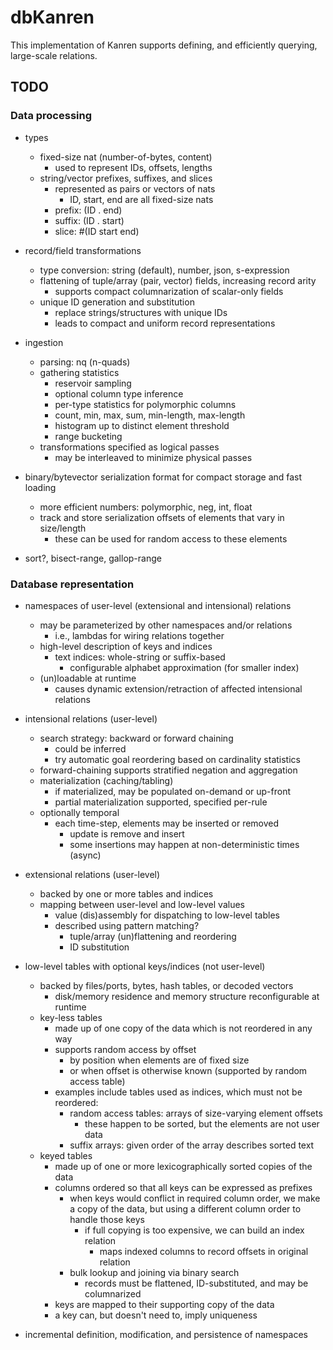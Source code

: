 # dbKanren

This implementation of Kanren supports defining, and efficiently querying,
large-scale relations.


## TODO

### Data processing

* types
  * fixed-size nat (number-of-bytes, content)
    * used to represent IDs, offsets, lengths
  * string/vector prefixes, suffixes, and slices
    * represented as pairs or vectors of nats
      * ID, start, end are all fixed-size nats
    * prefix: (ID . end)
    * suffix: (ID . start)
    * slice:  #(ID start end)

* record/field transformations
  * type conversion: string (default), number, json, s-expression
  * flattening of tuple/array (pair, vector) fields, increasing record arity
    * supports compact columnarization of scalar-only fields
  * unique ID generation and substitution
    * replace strings/structures with unique IDs
    * leads to compact and uniform record representations

* ingestion
  * parsing: nq (n-quads)
  * gathering statistics
    * reservoir sampling
    * optional column type inference
    * per-type statistics for polymorphic columns
    * count, min, max, sum, min-length, max-length
    * histogram up to distinct element threshold
    * range bucketing
  * transformations specified as logical passes
    * may be interleaved to minimize physical passes

* binary/bytevector serialization format for compact storage and fast loading
  * more efficient numbers: polymorphic, neg, int, float
  * track and store serialization offsets of elements that vary in size/length
    * these can be used for random access to these elements

* sort?, bisect-range, gallop-range


### Database representation

* namespaces of user-level (extensional and intensional) relations
  * may be parameterized by other namespaces and/or relations
    * i.e., lambdas for wiring relations together
  * high-level description of keys and indices
    * text indices: whole-string or suffix-based
      * configurable alphabet approximation (for smaller index)
  * (un)loadable at runtime
    * causes dynamic extension/retraction of affected intensional relations

* intensional relations (user-level)
  * search strategy: backward or forward chaining
    * could be inferred
    * try automatic goal reordering based on cardinality statistics
  * forward-chaining supports stratified negation and aggregation
  * materialization (caching/tabling)
    * if materialized, may be populated on-demand or up-front
    * partial materialization supported, specified per-rule
  * optionally temporal
    * each time-step, elements may be inserted or removed
      * update is remove and insert
      * some insertions may happen at non-deterministic times (async)

* extensional relations (user-level)
  * backed by one or more tables and indices
  * mapping between user-level and low-level values
    * value (dis)assembly for dispatching to low-level tables
    * described using pattern matching?
      * tuple/array (un)flattening and reordering
      * ID substitution

* low-level tables with optional keys/indices (not user-level)
  * backed by files/ports, bytes, hash tables, or decoded vectors
    * disk/memory residence and memory structure reconfigurable at runtime
  * key-less tables
    * made up of one copy of the data which is not reordered in any way
    * supports random access by offset
      * by position when elements are of fixed size
      * or when offset is otherwise known (supported by random access table)
    * examples include tables used as indices, which must not be reordered:
      * random access tables: arrays of size-varying element offsets
        * these happen to be sorted, but the elements are not user data
      * suffix arrays: given order of the array describes sorted text
  * keyed tables
    * made up of one or more lexicographically sorted copies of the data
    * columns ordered so that all keys can be expressed as prefixes
      * when keys would conflict in required column order, we make a copy
        of the data, but using a different column order to handle those keys
        * if full copying is too expensive, we can build an index relation
          * maps indexed columns to record offsets in original relation
      * bulk lookup and joining via binary search
        * records must be flattened, ID-substituted, and may be columnarized
    * keys are mapped to their supporting copy of the data
    * a key can, but doesn't need to, imply uniqueness

* incremental definition, modification, and persistence of namespaces
